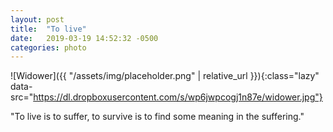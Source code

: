```yaml
---
layout: post
title:  "To live"
date:   2019-03-19 14:52:32 -0500
categories: photo
---
```


![Widower]({{ "/assets/img/placeholder.png" | relative_url }}){:class="lazy" data-src="https://dl.dropboxusercontent.com/s/wp6jwpcogj1n87e/widower.jpg"}

"To live is to suffer, to survive is to find some meaning in the suffering."
